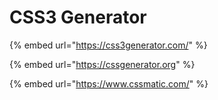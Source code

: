# CSS3 Generator

{% embed url="https://css3generator.com/" %}

{% embed url="https://cssgenerator.org" %}

{% embed url="https://www.cssmatic.com/" %}


